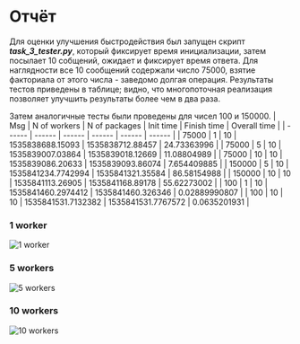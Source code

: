 # Отчёт
Для оценки улучшения быстродействия был запущен скрипт ***task_3_tester.py***, который фиксирует время инициализации, затем посылает 10 собщений, ожидает и   фиксирует время ответа. Для наглядности все 10 сообщений содержали число 75000, взятие факториала от этого числа - заведомо долгая операция. Результаты тестов приведены в таблице; видно, что многопоточная реализация позволяет улучшить результаты более чем в два раза.

Затем аналогичные тесты были проведены для чисел 100 и 150000.
| Msg | N of workers | N of packages | Init time | Finish time | Overall time |
| ------ | ------ | ------ | ------ | ------ | ------ |
| 75000 | 1 | 10 | 1535838688.15093 | 1535838712.88457 | 24.73363996 |
| 75000 | 5 | 10 | 1535839007.03864 | 1535839018.12669 | 11.08804989 |
| 75000 | 10 | 10 | 1535839086.20633 | 1535839093.86074 | 7.654409885 |
| 150000 | 5 | 10 | 1535841234.7742994 | 1535841321.35584 | 86.58154988 |
| 150000 | 10 | 10 | 1535841113.26905 | 1535841168.89178 | 55.62273002 |
| 100 | 1 | 10 | 1535841460.2974412 | 1535841460.326346 | 0.02889990807 |
| 100 | 10 | 10 | 1535841531.7132382 | 1535841531.7767572 | 0.0635201931 |

### 1 worker
![1 worker](https://github.com/EgorOs/osinkin_hw9/pictures/1_worker.png)

### 5 workers
![5 workers](https://github.com/EgorOs/osinkin_hw9/pictures/5_workers.png)

### 10 workers
![10 workers](https://github.com/EgorOs/osinkin_hw9/pictures/10_workers.png)